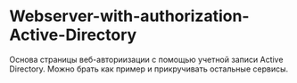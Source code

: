 # Webserver-with-authorization-Active-Directory
Основа страницы веб-авториизации с помощью учетной записи Active Directory. Можно брать как пример и прикручивать остальные сервисы. 
